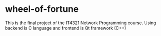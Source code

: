 # wheel-of-fortune
This is the final project of the IT4321 Network Programming course. Using backend is C language and frontend is Qt framework (C++)
